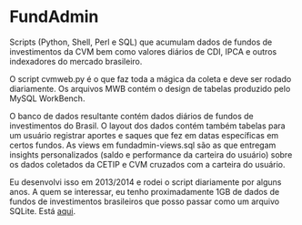 # FundAdmin
Scripts (Python, Shell, Perl e SQL) que acumulam dados de fundos de investimentos da CVM bem como valores diários de CDI, IPCA e outros indexadores do mercado brasileiro.

O script cvmweb.py é o que faz toda a mágica da coleta e deve ser rodado diariamente.
Os arquivos MWB contém o design de tabelas produzido pelo MySQL WorkBench.

O banco de dados resultante contém dados diários de fundos de investimentos do Brasil.
O layout dos dados contém também tabelas para um usuário registrar aportes e saques que fez em datas específicas em certos fundos.
As views em fundadmin-views.sql são as que entregam insights personalizados (saldo e performance da carteira do usuário) sobre os dados coletados da CETIP e CVM cruzados com a carteira do usuário.

Eu desenvolvi isso em 2013/2014 e rodei o script diariamente por alguns anos.
A quem se interessar, eu tenho proximadamente 1GB de dados de fundos de investimentos brasileiros que posso passar como um arquivo SQLite. Está [aqui](https://avi.alkalay.net/clipboard/brasilfunds.zip).
